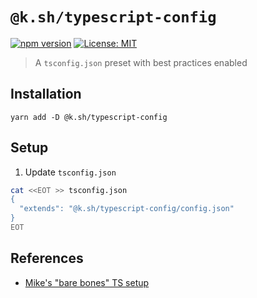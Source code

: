 # `@k.sh/typescript-config`

[![npm version][package-version-badge]][package-version]
[![License: MIT](https://img.shields.io/badge/license-mit-yellow.svg)](https://opensource.org/licenses/MIT)

> A `tsconfig.json` preset with best practices enabled

## Installation

`yarn add -D @k.sh/typescript-config`

## Setup

1. Update `tsconfig.json`

```sh
cat <<EOT >> tsconfig.json
{
  "extends": "@k.sh/typescript-config/config.json"
}
EOT
```

## References

- [Mike's "bare bones" TS setup](https://github.com/mike-north/professional-ts/blob/master/notes/04-mikes-ts-setup.md)

[package-version-badge]: https://badge.fury.io/js/@k.sh%2Ftypescript-config.svg
[package-version]: https://www.npmjs.com/package/@k.sh/typescript-config
